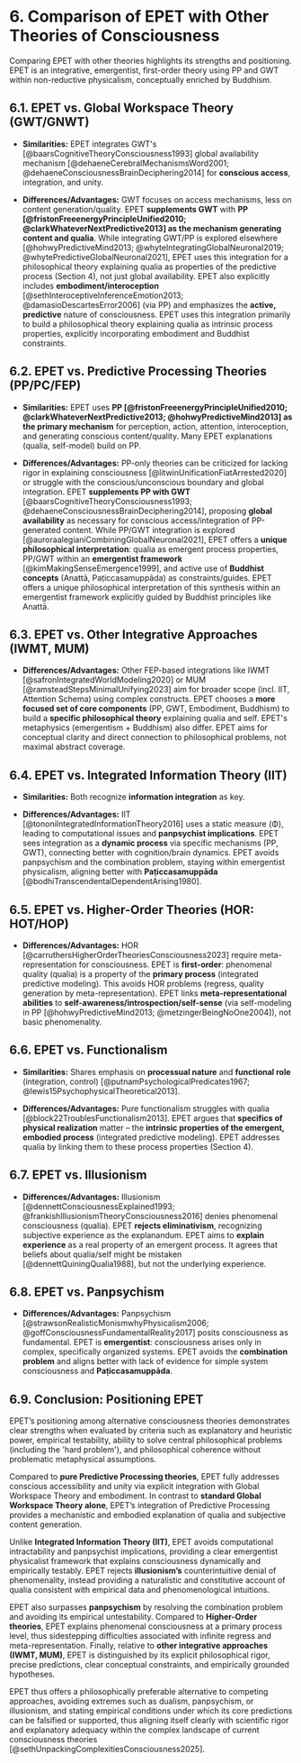 # 6. Comparison of EPET with Other Theories of Consciousness

Comparing EPET with other theories highlights its strengths and positioning. EPET is an integrative, emergentist, first-order theory using PP and GWT within non-reductive physicalism, conceptually enriched by Buddhism.

## 6.1. EPET vs. Global Workspace Theory (GWT/GNWT)

-   **Similarities:** EPET integrates GWT's [@baarsCognitiveTheoryConsciousness1993] global availability mechanism [@dehaeneCerebralMechanismsWord2001; @dehaeneConsciousnessBrainDeciphering2014] for **conscious access**, integration, and unity.
    
-   **Differences/Advantages:** GWT focuses on access mechanisms, less on content generation/quality. EPET **supplements GWT** with **PP [@fristonFreeenergyPrincipleUnified2010; @clarkWhateverNextPredictive2013] as the mechanism generating content and qualia**. While integrating GWT/PP is explored elsewhere [@hohwyPredictiveMind2013; @whyteIntegratingGlobalNeuronal2019; @whytePredictiveGlobalNeuronal2021], EPET uses this integration for a philosophical theory explaining qualia as properties of the predictive process (Section 4), not just global availability. EPET also explicitly includes **embodiment/interoception** [@sethInteroceptiveInferenceEmotion2013; @damasioDescartesError2006] (via PP) and emphasizes the **active, predictive** nature of consciousness. EPET uses this integration primarily to build a philosophical theory explaining qualia as intrinsic process properties, explicitly incorporating embodiment and Buddhist constraints.
    

## 6.2. EPET vs. Predictive Processing Theories (PP/PC/FEP)

-   **Similarities:** EPET uses **PP [@fristonFreeenergyPrincipleUnified2010; @clarkWhateverNextPredictive2013; @hohwyPredictiveMind2013] as the primary mechanism** for perception, action, attention, interoception, and generating conscious content/quality. Many EPET explanations (qualia, self-model) build on PP.
    
-   **Differences/Advantages:** PP-only theories can be criticized for lacking rigor in explaining consciousness [@litwinUnificationFiatArrested2020] or struggle with the conscious/unconscious boundary and global integration. EPET **supplements PP with GWT** [@baarsCognitiveTheoryConsciousness1993; @dehaeneConsciousnessBrainDeciphering2014], proposing **global availability** as necessary for conscious access/integration of PP-generated content. While PP/GWT integration is explored [@auroraalegianiCombiningGlobalNeuronal2021], EPET offers a **unique philosophical interpretation**: qualia as emergent process properties, PP/GWT within an **emergentist framework** [@kimMakingSenseEmergence1999], and active use of **Buddhist concepts** (Anattā, Paṭiccasamuppāda) as constraints/guides. EPET offers a unique philosophical interpretation of this synthesis within an emergentist framework explicitly guided by Buddhist principles like Anattā.
    

## 6.3. EPET vs. Other Integrative Approaches (IWMT, MUM)

-   **Differences/Advantages:** Other FEP-based integrations like IWMT [@safronIntegratedWorldModeling2020] or MUM [@ramsteadStepsMinimalUnifying2023] aim for broader scope (incl. IIT, Attention Schema) using complex constructs. EPET chooses a **more focused set of core components** (PP, GWT, Embodiment, Buddhism) to build a **specific philosophical theory** explaining qualia and self. EPET's metaphysics (emergentism + Buddhism) also differ. EPET aims for conceptual clarity and direct connection to philosophical problems, not maximal abstract coverage.
    

## 6.4. EPET vs. Integrated Information Theory (IIT)

-   **Similarities:** Both recognize **information integration** as key.
    
-   **Differences/Advantages:** IIT [@tononiIntegratedInformationTheory2016] uses a static measure (Φ), leading to computational issues and **panpsychist implications**. EPET sees integration as a **dynamic process** via specific mechanisms (PP, GWT), connecting better with cognition/brain dynamics. EPET avoids panpsychism and the combination problem, staying within emergentist physicalism, aligning better with **Paṭiccasamuppāda** [@bodhiTranscendentalDependentArising1980].
    

## 6.5. EPET vs. Higher-Order Theories (HOR: HOT/HOP)

-   **Differences/Advantages:** HOR [@carruthersHigherOrderTheoriesConsciousness2023] require meta-representation for consciousness. EPET is **first-order**: phenomenal quality (qualia) is a property of the **primary process** (integrated predictive modeling). This avoids HOR problems (regress, quality generation by meta-representation). EPET links **meta-representational abilities** to **self-awareness/introspection/self-sense** (via self-modeling in PP [@hohwyPredictiveMind2013; @metzingerBeingNoOne2004]), not basic phenomenality.
    

## 6.6. EPET vs. Functionalism

-   **Similarities:** Shares emphasis on **processual nature** and **functional role** (integration, control) [@putnamPsychologicalPredicates1967; @lewis15PsychophysicalTheoretical2013].
    
-   **Differences/Advantages:** Pure functionalism struggles with qualia [@block22TroublesFunctionalism2013]. EPET argues that **specifics of physical realization** matter – the **intrinsic properties of the emergent, embodied process** (integrated predictive modeling). EPET addresses qualia by linking them to these process properties (Section 4).
    

## 6.7. EPET vs. Illusionism

-   **Differences/Advantages:** Illusionism [@dennettConsciousnessExplained1993; @frankishIllusionismTheoryConsciousness2016] denies phenomenal consciousness (qualia). EPET **rejects eliminativism**, recognizing subjective experience as the explanandum. EPET aims to **explain experience** as a real property of an emergent process. It agrees that beliefs about qualia/self might be mistaken [@dennettQuiningQualia1988], but not the underlying experience.
    

## 6.8. EPET vs. Panpsychism

-   **Differences/Advantages:** Panpsychism [@strawsonRealisticMonismwhyPhysicalism2006; @goffConsciousnessFundamentalReality2017] posits consciousness as fundamental. EPET is **emergentist**: consciousness arises only in complex, specifically organized systems. EPET avoids the **combination problem** and aligns better with lack of evidence for simple system consciousness and **Paṭiccasamuppāda**.
    

## 6.9. Conclusion: Positioning EPET

EPET’s positioning among alternative consciousness theories demonstrates clear strengths when evaluated by criteria such as explanatory and heuristic power, empirical testability, ability to solve central philosophical problems (including the 'hard problem'), and philosophical coherence without problematic metaphysical assumptions.

Compared to **pure Predictive Processing theories**, EPET fully addresses conscious accessibility and unity via explicit integration with Global Workspace Theory and embodiment. In contrast to **standard Global Workspace Theory alone**, EPET’s integration of Predictive Processing provides a mechanistic and embodied explanation of qualia and subjective content generation.

Unlike **Integrated Information Theory (IIT)**, EPET avoids computational intractability and panpsychist implications, providing a clear emergentist physicalist framework that explains consciousness dynamically and empirically testably. EPET rejects **illusionism’s** counterintuitive denial of phenomenality, instead providing a naturalistic and constitutive account of qualia consistent with empirical data and phenomenological intuitions.

EPET also surpasses **panpsychism** by resolving the combination problem and avoiding its empirical untestability. Compared to **Higher-Order theories**, EPET explains phenomenal consciousness at a primary process level, thus sidestepping difficulties associated with infinite regress and meta-representation. Finally, relative to **other integrative approaches (IWMT, MUM)**, EPET is distinguished by its explicit philosophical rigor, precise predictions, clear conceptual constraints, and empirically grounded hypotheses.

EPET thus offers a philosophically preferable alternative to competing approaches, avoiding extremes such as dualism, panpsychism, or illusionism, and stating empirical conditions under which its core predictions can be falsified or supported, thus aligning itself clearly with scientific rigor and explanatory adequacy within the complex landscape of current consciousness theories [@sethUnpackingComplexitiesConsciousness2025].
